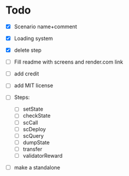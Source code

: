 # Todo  
- [X] Scenario name+comment
- [X] Loading system
- [X] delete step

- [ ] Fill readme with screens and render.com link
- [ ] add credit
- [ ] add MIT license

- [ ] Steps:
    - [ ] setState
    - [ ] checkState
    - [ ] scCall
    - [ ] scDeploy
    - [ ] scQuery
    - [ ] dumpState
    - [ ] transfer
    - [ ] validatorReward

- [ ] make a standalone